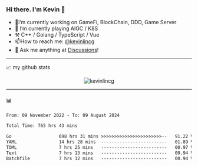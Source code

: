 ### Hi there. I'm Kevin 👋

- 🔭I’m currently working on GameFi, BlockChain, DDD, Game Server
- 🌱 I’m currently playing AIGC / K8S
-   :hammer_and_pick: C++ / Golang / TypeScript / Vue
- 📫How to reach me: [@kevinlincg](https://twitter.com/kevinlincg) 
-   :thought_balloon: Ask me anything at [Discussions](https://github.com/kevinlincg/kevinlincg/issues/new)!

---

📈 my github stats

<p align="center"> <img src="https://github-readme-stats-ouuan.vercel.app/api?username=kevinlincg&theme=dark&show_icons=true&count_private=true" alt="kevinlincg" />

---

#### :bar_chart: 

<!--START_SECTION:waka-->

```txt
From: 09 November 2022 - To: 09 August 2024

Total Time: 765 hrs 43 mins

Go                  698 hrs 31 mins >>>>>>>>>>>>>>>>>>>>>>>--   91.22 %
YAML                14 hrs 28 mins  -------------------------   01.89 %
TOML                7 hrs 25 mins   -------------------------   00.97 %
Text                7 hrs 13 mins   -------------------------   00.94 %
Batchfile           7 hrs 12 mins   -------------------------   00.94 %
```

<!--END_SECTION:waka-->
